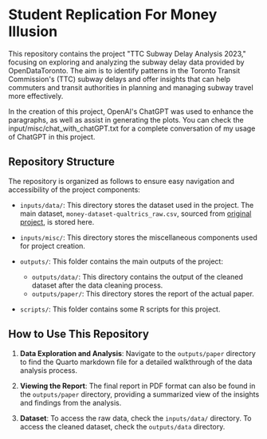 # Student Replication For Money Illusion

This repository contains the project "TTC Subway Delay Analysis 2023," focusing on exploring and analyzing the subway delay data provided by OpenDataToronto. The aim is to identify patterns in the Toronto Transit Commission's (TTC) subway delays and offer insights that can help commuters and transit authorities in planning and managing subway travel more effectively. 

In the creation of this project, OpenAI's ChatGPT was used to enhance the paragraphs, as well as assist in generating the plots. You can check the input/misc/chat_with_chatGPT.txt for a complete conversation of my usage of ChatGPT in this project.

## Repository Structure

The repository is organized as follows to ensure easy navigation and accessibility of the project components:

- `inputs/data/`: This directory stores the dataset used in the project. The main dataset, `money-dataset-qualtrics_raw.csv`, sourced from [original project](https://osf.io/48pqu/), is stored here. 
- `inputs/misc/`: This directory stores the miscellaneous components used for project creation. 

- `outputs/`: This folder contains the main outputs of the project:
  - `outputs/data/`: This directory contains the output of the cleaned dataset after the data cleaning process.
  - `outputs/paper/`: This directory stores the report of the actual paper. 

- `scripts/`: This folder contains some R scripts for this project. 

## How to Use This Repository

1. **Data Exploration and Analysis**: Navigate to the `outputs/paper` directory to find the Quarto markdown file for a detailed walkthrough of the data analysis process.

2. **Viewing the Report**: The final report in PDF format can also be found in the `outputs/paper` directory, providing a summarized view of the insights and findings from the analysis.

3. **Dataset**: To access the raw data, check the `inputs/data/` directory. To access the cleaned dataset, check the `outputs/data` directory.

